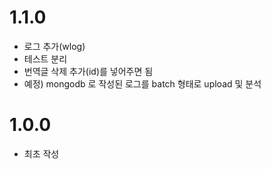 # 1.1.0

* 로그 추가(wlog)
* 테스트 분리
* 번역글 삭제 추가(id)를 넣어주면 됨
* 예정) mongodb 로 작성된 로그를 batch 형태로 upload 및 분석

# 1.0.0

* 최초 작성